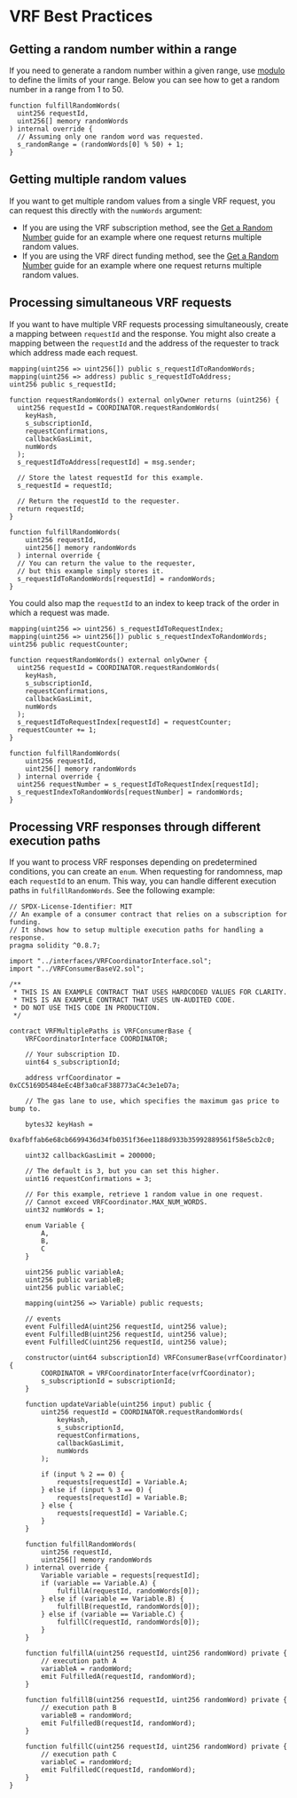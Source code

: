 # VRF Best Practices

## Getting a random number within a range

If you need to generate a random number within a given range, use [modulo](https://docs.soliditylang.org/en/v0.8.7/types.html#modulo) to define the limits of your range. Below you can see how to get a random number in a range from 1 to 50.

```solidity
function fulfillRandomWords(
  uint256 requestId,
  uint256[] memory randomWords
) internal override {
  // Assuming only one random word was requested.
  s_randomRange = (randomWords[0] % 50) + 1;
}
```

## Getting multiple random values

If you want to get multiple random values from a single VRF request, you can request this directly with the `numWords` argument:

- If you are using the VRF  subscription method, see the [Get a Random Number](../Subscription-Method/SubScription.md) guide for an example where one request returns multiple random values.
- If you are using the VRF  direct funding method, see the [Get a Random Number](../Direct-Funding-Method/Direct-Funding-Method.md) guide for an example where one request returns multiple random values.

## Processing simultaneous VRF requests

If you want to have multiple VRF requests processing simultaneously, create a mapping between `requestId` and the response. You might also create a mapping between the `requestId` and the address of the requester to track which address made each request.

```solidity
mapping(uint256 => uint256[]) public s_requestIdToRandomWords;
mapping(uint256 => address) public s_requestIdToAddress;
uint256 public s_requestId;

function requestRandomWords() external onlyOwner returns (uint256) {
  uint256 requestId = COORDINATOR.requestRandomWords(
    keyHash,
    s_subscriptionId,
    requestConfirmations,
    callbackGasLimit,
    numWords
  );
  s_requestIdToAddress[requestId] = msg.sender;

  // Store the latest requestId for this example.
  s_requestId = requestId;

  // Return the requestId to the requester.
  return requestId;
}

function fulfillRandomWords(
    uint256 requestId,
    uint256[] memory randomWords
  ) internal override {
  // You can return the value to the requester,
  // but this example simply stores it.
  s_requestIdToRandomWords[requestId] = randomWords;
}
```

You could also map the `requestId` to an index to keep track of the order in which a request was made.

```solidity
mapping(uint256 => uint256) s_requestIdToRequestIndex;
mapping(uint256 => uint256[]) public s_requestIndexToRandomWords;
uint256 public requestCounter;

function requestRandomWords() external onlyOwner {
  uint256 requestId = COORDINATOR.requestRandomWords(
    keyHash,
    s_subscriptionId,
    requestConfirmations,
    callbackGasLimit,
    numWords
  );
  s_requestIdToRequestIndex[requestId] = requestCounter;
  requestCounter += 1;
}

function fulfillRandomWords(
    uint256 requestId,
    uint256[] memory randomWords
  ) internal override {
  uint256 requestNumber = s_requestIdToRequestIndex[requestId];
  s_requestIndexToRandomWords[requestNumber] = randomWords;
}
```

## Processing VRF responses through different execution paths

If you want to process VRF responses depending on predetermined conditions, you can create an `enum`. When requesting for randomness, map each `requestId` to an enum. This way, you can handle different execution paths in `fulfillRandomWords`. See the following example:

```solidity
// SPDX-License-Identifier: MIT
// An example of a consumer contract that relies on a subscription for funding.
// It shows how to setup multiple execution paths for handling a response.
pragma solidity ^0.8.7;

import "../interfaces/VRFCoordinatorInterface.sol";
import "../VRFConsumerBaseV2.sol";

/**
 * THIS IS AN EXAMPLE CONTRACT THAT USES HARDCODED VALUES FOR CLARITY.
 * THIS IS AN EXAMPLE CONTRACT THAT USES UN-AUDITED CODE.
 * DO NOT USE THIS CODE IN PRODUCTION.
 */

contract VRFMultiplePaths is VRFConsumerBase {
    VRFCoordinatorInterface COORDINATOR;

    // Your subscription ID.
    uint64 s_subscriptionId;

    address vrfCoordinator = 0xCC5169D5484eEc4Bf3a0caF388773aC4c3e1eD7a;

    // The gas lane to use, which specifies the maximum gas price to bump to.
    
    bytes32 keyHash =
        0xafbffab6e68cb6699436d34fb0351f36ee1188d933b35992889561f58e5cb2c0;

    uint32 callbackGasLimit = 200000;

    // The default is 3, but you can set this higher.
    uint16 requestConfirmations = 3;

    // For this example, retrieve 1 random value in one request.
    // Cannot exceed VRFCoordinator.MAX_NUM_WORDS.
    uint32 numWords = 1;

    enum Variable {
        A,
        B,
        C
    }

    uint256 public variableA;
    uint256 public variableB;
    uint256 public variableC;

    mapping(uint256 => Variable) public requests;

    // events
    event FulfilledA(uint256 requestId, uint256 value);
    event FulfilledB(uint256 requestId, uint256 value);
    event FulfilledC(uint256 requestId, uint256 value);

    constructor(uint64 subscriptionId) VRFConsumerBase(vrfCoordinator) {
        COORDINATOR = VRFCoordinatorInterface(vrfCoordinator);
        s_subscriptionId = subscriptionId;
    }

    function updateVariable(uint256 input) public {
        uint256 requestId = COORDINATOR.requestRandomWords(
            keyHash,
            s_subscriptionId,
            requestConfirmations,
            callbackGasLimit,
            numWords
        );

        if (input % 2 == 0) {
            requests[requestId] = Variable.A;
        } else if (input % 3 == 0) {
            requests[requestId] = Variable.B;
        } else {
            requests[requestId] = Variable.C;
        }
    }

    function fulfillRandomWords(
        uint256 requestId,
        uint256[] memory randomWords
    ) internal override {
        Variable variable = requests[requestId];
        if (variable == Variable.A) {
            fulfillA(requestId, randomWords[0]);
        } else if (variable == Variable.B) {
            fulfillB(requestId, randomWords[0]);
        } else if (variable == Variable.C) {
            fulfillC(requestId, randomWords[0]);
        }
    }

    function fulfillA(uint256 requestId, uint256 randomWord) private {
        // execution path A
        variableA = randomWord;
        emit FulfilledA(requestId, randomWord);
    }

    function fulfillB(uint256 requestId, uint256 randomWord) private {
        // execution path B
        variableB = randomWord;
        emit FulfilledB(requestId, randomWord);
    }

    function fulfillC(uint256 requestId, uint256 randomWord) private {
        // execution path C
        variableC = randomWord;
        emit FulfilledC(requestId, randomWord);
    }
}
```
